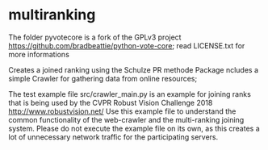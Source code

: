 # multiranking

The folder pyvotecore is a fork of the GPLv3 project https://github.com/bradbeattie/python-vote-core; read LICENSE.txt for more informations

Creates a joined ranking using the Schulze PR methode
Package ncludes a simple Crawler for gathering data from online resources; 

The test example file src/crawler_main.py is an example for joining ranks that is being used by the CVPR Robust Vision Challenge 2018 http://www.robustvision.net/
Use this example file to understand the common functionality of the web-crawler and the multi-ranking joining system. Please do not execute the example file on its own, as this creates a lot of unnecessary network traffic for the participating servers.